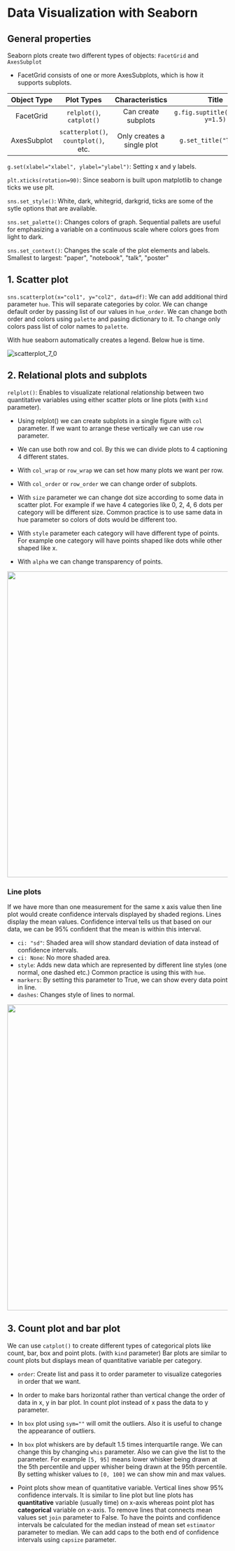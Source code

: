 # Data Visualization with Seaborn

## General properties

Seaborn plots create two different types of objects: `FacetGrid` and `AxesSubplot`

- FacetGrid consists of one or more AxesSubplots, which is how it supports subplots. 

Object Type | Plot Types | Characteristics | Title
| :-----: | :-: | :-: | :-: 
FacetGrid | `relplot()`, `catplot()` | Can create subplots | `g.fig.suptitle("Title", y=1.5)`
AxesSubplot | `scatterplot()`, `countplot()`, etc. | Only creates a single plot | `g.set_title("Title")`

`g.set(xlabel="xlabel", ylabel="ylabel")`: Setting x and y labels.

`plt.xticks(rotation=90)`: Since seaborn is built upon matplotlib to change ticks we use plt. 

`sns.set_style()`: White, dark, whitegrid, darkgrid, ticks are some of the sytle options that are available. 

`sns.set_palette()`: Changes colors of graph. Sequential pallets are useful for emphasizing a variable on a continuous scale where colors goes from light to dark. 

`sns.set_context()`: Changes the scale of the plot elements and labels. Smallest to largest: "paper", "notebook", "talk", "poster"

## 1. Scatter plot

`sns.scatterplot(x="col1", y="col2", data=df)`: We can add additional third parameter `hue`. This will separate categories by color. We can change default order by passing list of our values in `hue_order`. We can change both order and colors using `palette` and pasing dictionary to it. To change only colors pass list of color names to `palette`.

With hue seaborn automatically creates a legend. Below hue is time. 

![scatterplot_7_0](https://user-images.githubusercontent.com/43893190/162054428-6eae43cd-bc4a-4e10-978b-f66a53711557.png)

## 2. Relational plots and subplots

`relplot()`: Enables to visualizate relational relationship between two quantitative variables using either scatter plots or line plots (with `kind` parameter).

- Using relplot() we can create subplots in a single figure with `col` parameter. If we want to arrange these vertically we can use `row` parameter.

- We can use both row and col. By this we can divide plots to 4 captioning 4 different states. 

- With `col_wrap` or `row_wrap` we can set how many plots we want per row. 
 
- With `col_order` or `row_order` we can change order of subplots. 

- With `size` parameter we can change dot size according to some data in scatter plot. For example if we have 4 categories like 0, 2, 4, 6 dots per category will be different size. Common practice is to use same data in hue parameter so colors of dots would be different too. 

- With `style` parameter each category will have different type of points. For example one category will have points shaped like dots while other shaped like x. 

- With `alpha` we can change transparency of points. 

<img src="https://user-images.githubusercontent.com/43893190/162058670-bfc8e651-8e76-47d8-b69d-22dda711870f.png" width=700>

### Line plots

If we have more than one measurement for the same x axis value then line plot would create confidence intervals displayed by shaded regions. Lines display the mean values. Confidence interval tells us that based on our data, we can be 95% confident that the mean is within this interval. 

- `ci: "sd"`: Shaded area will show standard deviation of data instead of confidence intervals. 
- `ci: None`: No more shaded area.
- `style`: Adds new data which are represented by different line styles (one normal, one dashed etc.) Common practice is using this with `hue`.
- `markers`: By setting this parameter to True, we can show every data point in line.
- `dashes`: Changes style of lines to normal. 

<img src="https://user-images.githubusercontent.com/43893190/162062639-d00320b3-4577-4d3e-b511-058f9353be98.png" width=700>

## 3. Count plot and bar plot

We can use `catplot()` to create different types of categorical plots like count, bar, box and point plots. (with `kind` parameter) Bar plots are similar to count plots but displays mean of quantitative variable per category. 

- `order`: Create list and pass it to order parameter to visualize categories in order that we want. 

- In order to make bars horizontal rather than vertical change the order of data in x, y in bar plot. In count plot instead of x pass the data to y parameter. 

- In `box` plot using `sym=""` will omit the outliers. Also it is useful to change the appearance of outliers. 

- In `box` plot whiskers are by default 1.5 times interquartile range. We can change this by changing `whis` parameter. Also we can give the list to the parameter. For example `[5, 95]` means lower whisker being drawn at the 5th percentile and upper whisher being drawn at the 95th percentile. By setting whisker values to `[0, 100]` we can show min and max values. 

- Point plots show mean of quantitative variable. Vertical lines show 95% confidence intervals. It is similar to line plot but line plots has **quantitative** variable (usually time) on x-axis whereas point plot has **categorical** variable on x-axis. To remove lines that connects mean values set `join` parameter to False. To have the points and confidence intervals be calculated for the median instead of mean set `estimator` parameter to median. We can add caps to the both end of confidence intervals using `capsize` parameter.
